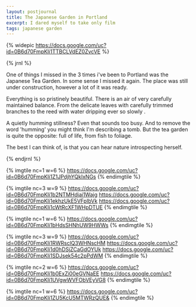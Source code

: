 ```yaml
---
layout: postjournal
title: The Japanese Garden in Portland
excerpt: I dared myself to take only film
tags: japanese garden
---
```


{% widepic https://docs.google.com/uc?id=0B6d70FmpKIi1TTBCLVdEZ0ZvcVE %}

{% jrnl %}


 One of things I missed in the 3 times i've been to Portland was the Japanese Tea
Garden. In some sense I missed it again. The place was still under
construction, however a lot of it was ready.  

Everything is so pristinely beautiful. There is an air of very carefully
maintained balance. From the delicate leaves with  carefully trimmed branches to 
 the reed with water dripping ever so slowly .

A quietly humming stillness? Even that sounds too busy. And to remove the word
'humming' you might think I'm describing a tomb. But the tea garden is quite the
opposite: full of life, from fish to foliage.  

The best I can think of, is that you can hear  nature introspecting herself.  

{% endjrnl %}
  


{% imgtile nc=1 w=6   %}
https://docs.google.com/uc?id=0B6d70FmpKIi1Z1JPdjhYQkIxNGs 
{% endimgtile %}

{% imgtile nc=3 w=9   %}
https://docs.google.com/uc?id=0B6d70FmpKIi1b2NTMHdjai1Wajg
https://docs.google.com/uc?id=0B6d70FmpKIi1ekhzUkE5VFpIbVk
https://docs.google.com/uc?id=0B6d70FmpKIi1cWtRcXF1WHpDTUE
{% endimgtile %}


{% imgtile nc=1 w=6   %}
https://docs.google.com/uc?id=0B6d70FmpKIi1bHdsSHNhUW9HWWs
{% endimgtile %}


{% imgtile nc=3 w=9   %}
https://docs.google.com/uc?id=0B6d70FmpKIi1RWRsclQ3WHNscHM
https://docs.google.com/uc?id=0B6d70FmpKIi1d0hDSjZCaGdOYUk
https://docs.google.com/uc?id=0B6d70FmpKIi1SDJsek54c2pPdWM
{% endimgtile %}

{% imgtile nc=2 w=6   %}
https://docs.google.com/uc?id=0B6d70FmpKIi1b0ExZi00eGVNaEE
https://docs.google.com/uc?id=0B6d70FmpKIi1UVgwWVFObVEyVG8
{% endimgtile %}

{% imgtile nc=1 w=6   %}
https://docs.google.com/uc?id=0B6d70FmpKIi1ZU5KcU5MTWRzQUE&
{% endimgtile %}
